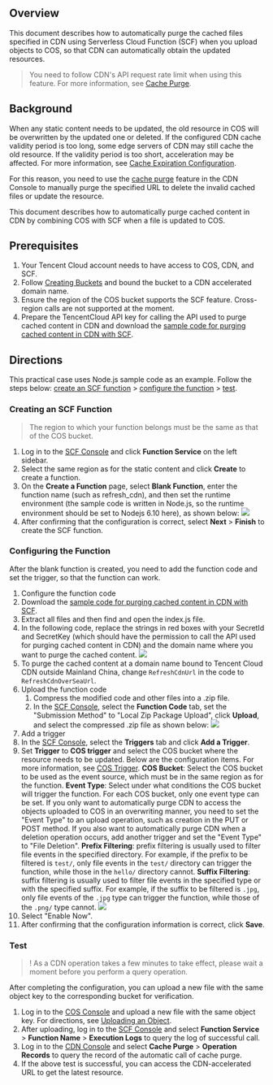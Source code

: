 ## Overview
This document describes how to automatically purge the cached files specified in CDN using Serverless Cloud Function (SCF) when you upload objects to COS, so that CDN can automatically obtain the updated resources.

> You need to follow CDN's API request rate limit when using this feature. For more information, see [Cache Purge](https://intl.cloud.tencent.com/document/product/228/6299#url-.E5.88.B7.E6.96.B0).

## Background

When any static content needs to be updated, the old resource in COS will be overwritten by the updated one or deleted. If the configured CDN cache validity period is too long, some edge servers of CDN may still cache the old resource. If the validity period is too short, acceleration may be affected. For more information, see [Cache Expiration Configuration](https://intl.cloud.tencent.com/document/product/228/6290).

For this reason, you need to use the [cache purge](https://intl.cloud.tencent.com/document/product/228/6299) feature in the CDN Console to manually purge the specified URL to delete the invalid cached files or update the resource.

This document describes how to automatically purge cached content in CDN by combining COS with SCF when a file is updated to COS.

## Prerequisites

1. Your Tencent Cloud account needs to have access to COS, CDN, and SCF.
2. Follow [Creating Buckets](https://intl.cloud.tencent.com/document/product/436/13309) and bound the bucket to a CDN accelerated domain name.
3. Ensure the region of the COS bucket supports the SCF feature. Cross-region calls are not supported at the moment.
4. Prepare the TencentCloud API key for calling the API used to purge cached content in CDN and download the [sample code for purging cached content in CDN with SCF](https://main.qcloudimg.com/raw/757b646eb68e9b9a5b2fc4bf0fed2492/scf_about_cdn_refresh.zip).

## Directions

This practical case uses Node.js sample code as an example. Follow the steps below: [create an SCF function](#step1) > [configure the function](#step2) > [test](#step3).


<span id="step1"></span>
### Creating an SCF Function
> The region​ to which your function belongs must be the same as that of the COS bucket.

1. Log in to the [SCF Console](https://console.cloud.tencent.com/scf/) and click **Function Service** on the left sidebar.
2. Select the same region as for the static content and click **Create** to create a function.
3. On the **Create a Function** page, select **Blank Function**, enter the function name (such as refresh_cdn), and then set the runtime environment (the sample code is written in Node.js, so the runtime environment should be set to Nodejs 6.10 here), as shown below:
![](https://main.qcloudimg.com/raw/ce9f203ae9b15be8924b6566bceacd69.png)
4. After confirming that the configuration is correct, select **Next** > **Finish** to create the SCF function.

<span id="step2"></span>
### Configuring the Function

After the blank function is created, you need to add the function code and set the trigger, so that the function can work.

1. Configure the function code
 1. Download the [sample code for purging cached content in CDN with SCF](https://main.qcloudimg.com/raw/757b646eb68e9b9a5b2fc4bf0fed2492/scf_about_cdn_refresh.zip).
 2. Extract all files and then find and open the index.js file.
 3. In the following code, replace the strings in red boxes with your SecretId and SecretKey (which should have the permission to call the API used for purging cached content in CDN) and the domain name where you want to purge the cached content.
![](https://main.qcloudimg.com/raw/b2b0eba560e3229fc402490f0737712b.png)
 4. To purge the cached content at a domain name bound to Tencent Cloud CDN outside Mainland China, change `RefreshCdnUrl` in the code to `RefreshCdnOverSeaUrl`.
2. Upload the function code
	1. Compress the modified code and other files into a .zip file.
	2. In the [SCF Console](https://console.cloud.tencent.com/scf/), select the **Function Code** tab, set the "Submission Method" to "Local Zip Package Upload", click **Upload**, and select the compressed .zip file as shown below:
![](https://main.qcloudimg.com/raw/0ff4e9179051ae3589ac193a7390da29.png)
3. Add a trigger
 1. In the [SCF Console](https://console.cloud.tencent.com/scf/), select the **Triggers** tab and click **Add a Trigger**.
 2. Set **Trigger** to **COS trigger** and select the COS bucket where the resource needs to be updated. Below are the configuration items. For more information, see [COS Trigger](https://intl.cloud.tencent.com/document/product/583/9707). 
**COS Bucket**: Select the COS bucket to be used as the event source, which must be in the same region as for the function.
**Event Type**: Select under what conditions the COS bucket will trigger the function. For each COS bucket, only one event type can be set.
If you only want to automatically purge CDN to access the objects uploaded to COS in an overwriting manner, you need to set the "Event Type" to an upload operation, such as creation in the PUT or POST method.
If you also want to automatically purge CDN when a deletion operation occurs, add another trigger and set the "Event Type" to "File Deletion".
**Prefix Filtering**: prefix filtering is usually used to filter file events in the specified directory. For example, if the prefix to be filtered is `test/`, only file events in the `test/` directory can trigger the function, while those in the `hello/` directory cannot.
**Suffix Filtering**: suffix filtering is usually used to filter file events in the specified type or with the specified suffix. For example, if the suffix to be filtered is `.jpg`, only file events of the `.jpg` type can trigger the function, while those of the `.png/` type cannot.
![](https://main.qcloudimg.com/raw/e0bd1dcfd41d0102b0eb4207c9517057.png)
 3. Select "Enable Now".
 4. After confirming that the configuration information is correct, click **Save**.


<span id="step3"></span>
### Test
>! As a CDN operation takes a few minutes to take effect, please wait a moment before you perform a query operation.

After completing the configuration, you can upload a new file with the same object key to the corresponding bucket for verification.
1. Log in to the [COS Console](https://console.cloud.tencent.com/cos5) and upload a new file with the same object key. For directions, see [Uploading an Object](https://cloud.tencent.com/document/product/436/13321).
2. After uploading, log in to the [SCF Console](https://console.cloud.tencent.com/scf/) and select **Function Service** > **Function Name** > **Execution Logs** to query the log of successful call.
3. Log in to the [CDN Console](https://console.cloud.tencent.com/cdn) and select **Cache Purge** > **Operation Records** to query the record of the automatic call of cache purge.
4. If the above test is successful, you can access the CDN-accelerated URL to get the latest resource.

